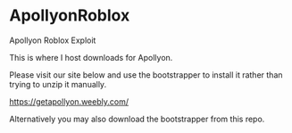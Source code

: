 # ApollyonRoblox
Apollyon Roblox Exploit

This is where I host downloads for Apollyon. 

Please visit our site below and use the bootstrapper to install it rather than trying to unzip it manually. 

https://getapollyon.weebly.com/

Alternatively you may also download the bootstrapper from this repo.
